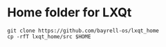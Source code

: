 # Home folder for LXQt

```
git clone https://github.com/bayrell-os/lxqt_home
cp -rfT lxqt_home/src $HOME
```
